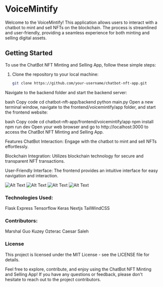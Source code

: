 # VoiceMintify

Welcome to the VoiceMintify! This application allows users to interact with a chatbot to mint and sell NFTs on the blockchain. The process is streamlined and user-friendly, providing a seamless experience for both minting and selling digital assets.

## Getting Started

To use the ChatBot NFT Minting and Selling App, follow these simple steps:

1. Clone the repository to your local machine:

   ```bash
   git clone https://github.com/your-username/chatbot-nft-app.git
Navigate to the backend folder and start the backend server:

bash
Copy code
cd chatbot-nft-app/backend
python main.py
Open a new terminal window, navigate to the frontend/voicemintify/app folder, and start the frontend website:

bash
Copy code
cd chatbot-nft-app/frontend/voicemintify/app
npm install
npm run dev
Open your web browser and go to http://localhost:3000 to access the ChatBot NFT Minting and Selling App.

Features
ChatBot Interaction: Engage with the chatbot to mint and sell NFTs effortlessly.

Blockchain Integration: Utilizes blockchain technology for secure and transparent NFT transactions.

User-Friendly Interface: The frontend provides an intuitive interface for easy navigation and interaction.

![Alt Text](frontend/voicemintify/public/public/login.png)
![Alt Text](frontend/voicemintify/public/public/conversation.png)
![Alt Text](frontend/voicemintify/public/public/upload.png)
![Alt Text](frontend/voicemintify/public/public/verified.png)


### Technologies Used:
Flask
Express
Tensorflow
Keras
Nextjs
TailWindCSS


### Contributors:
Marshal Guo
Kuzey Ozterac
Caesar Saleh

### License
This project is licensed under the MIT License - see the LICENSE file for details.

Feel free to explore, contribute, and enjoy using the ChatBot NFT Minting and Selling App! If you have any questions or feedback, please don't hesitate to reach out to the project contributors.
